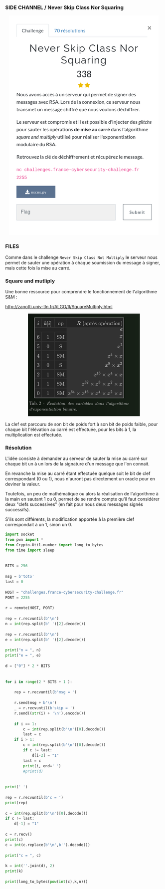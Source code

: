 ### SIDE CHANNEL / Never Skip Class Nor Squaring


<p align="center">
  <img src="img/consignes.png" />
</p>


### FILES

Comme dans le challenge `Never Skip Class Not Multiply` le serveur nous permet de sauter une opération à chaque soumission du message à signer, mais cette fois la mise au carré.


### Square and mutliply

Une bonne ressource pour comprendre le fonctionnement de l'algorithme S&M :

http://zanotti.univ-tln.fr/ALGO/II/SquareMultiply.html


<p align="center">
  <img src="img/sqml.png" />
</p>

La clef est parcouru de son bit de poids fort à son bit de poids faible, pour chaque bit l'élévation au carré est effectuée, pour les bits à 1, la multiplication est effectuée.

### Résolution

L'idée consiste à demander au serveur de sauter la mise au carré sur chaque bit un à un lors de la signature d'un message que l'on connait.


En revanche la mise au carré étant effectuée quelque soit le bit de clef correspondant (0 ou 1), nous n'auront pas directement un oracle pour en deviner la valeur.

Toutefois, un peu de mathématique ou alors la réalisation de l'algorithme à la main en sautant 1 ou 0, permet de se rendre compte qu'il faut considérer deux "clefs successives" (en fait pour nous deux messages signés successifs).

S'ils sont différents, la modification apportée à la première clef correspondait à un 1, sinon un 0.

```python
import socket
from pwn import *
from Crypto.Util.number import long_to_bytes
from time import sleep


BITS = 256

msg = b'toto'
last = 0

HOST = "challenges.france-cybersecurity-challenge.fr"
PORT = 2255

r = remote(HOST, PORT)

rep = r.recvuntil(b'\n')
n = int(rep.split(b' ')[2].decode())

rep = r.recvuntil(b'\n')
e = int(rep.split(b' ')[2].decode())

print("n = ", n)
print("e = ", e)

d = ["0"] * 2 * BITS


for i in range(2 * BITS + 1 ):

	rep = r.recvuntil(b'msg = ')

	r.send(msg + b'\n')
	_ = r.recvuntil(b'skip = ')
	r.send((str(i) + '\n').encode())

	if i == 1:
		c = int(rep.split(b'\n')[0].decode())
		last = c
	if i > 1:
		c = int(rep.split(b'\n')[0].decode())
		if c != last:
			d[i-2] = "1"
		last = c
		print(i, end=' ')
		#print(d)


print(' ')

rep = r.recvuntil(b'c = ')
print(rep)

c = int(rep.split(b'\n')[0].decode())
if c != last:
	d[-1] = "1"

c = r.recv()
print(c)
c = int(c.replace(b'\n',b'').decode())

print("c = ", c)

k = int(''.join(d), 2)
print(k)

print(long_to_bytes(pow(int(c),k,n)))


```
